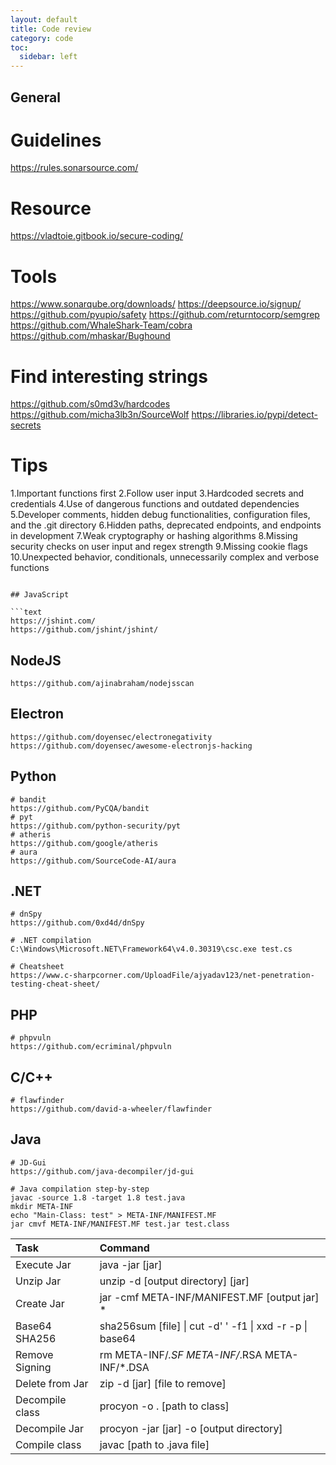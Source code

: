 ```yaml
---
layout: default
title: Code review
category: code
toc:
  sidebar: left
---
```


## General

# Guidelines

https://rules.sonarsource.com/

# Resource

https://vladtoie.gitbook.io/secure-coding/

# Tools

https://www.sonarqube.org/downloads/
https://deepsource.io/signup/
https://github.com/pyupio/safety
https://github.com/returntocorp/semgrep
https://github.com/WhaleShark-Team/cobra
https://github.com/mhaskar/Bughound

# Find interesting strings

https://github.com/s0md3v/hardcodes
https://github.com/micha3lb3n/SourceWolf
https://libraries.io/pypi/detect-secrets

# Tips

1.Important functions first
2.Follow user input
3.Hardcoded secrets and credentials
4.Use of dangerous functions and outdated dependencies
5.Developer comments, hidden debug functionalities, configuration files, and the .git directory
6.Hidden paths, deprecated endpoints, and endpoints in development
7.Weak cryptography or hashing algorithms
8.Missing security checks on user input and regex strength
9.Missing cookie flags
10.Unexpected behavior, conditionals, unnecessarily complex and verbose functions

````

## JavaScript

```text
https://jshint.com/
https://github.com/jshint/jshint/
````

## NodeJS

```text
https://github.com/ajinabraham/nodejsscan
```

## Electron

```text
https://github.com/doyensec/electronegativity
https://github.com/doyensec/awesome-electronjs-hacking
```

## Python

```text
# bandit
https://github.com/PyCQA/bandit
# pyt
https://github.com/python-security/pyt
# atheris
https://github.com/google/atheris
# aura
https://github.com/SourceCode-AI/aura
```

## .NET

```text
# dnSpy
https://github.com/0xd4d/dnSpy

# .NET compilation
C:\Windows\Microsoft.NET\Framework64\v4.0.30319\csc.exe test.cs

# Cheatsheet
https://www.c-sharpcorner.com/UploadFile/ajyadav123/net-penetration-testing-cheat-sheet/
```

## PHP

```text
# phpvuln
https://github.com/ecriminal/phpvuln
```

## C/C++

```text
# flawfinder
https://github.com/david-a-wheeler/flawfinder
```

## Java

```text
# JD-Gui
https://github.com/java-decompiler/jd-gui

# Java compilation step-by-step
javac -source 1.8 -target 1.8 test.java
mkdir META-INF
echo "Main-Class: test" > META-INF/MANIFEST.MF
jar cmvf META-INF/MANIFEST.MF test.jar test.class
```

| Task            | Command                                                    |
| :-------------- | :--------------------------------------------------------- |
| Execute Jar     | java -jar \[jar\]                                          |
| Unzip Jar       | unzip -d \[output directory\] \[jar\]                      |
| Create Jar      | jar -cmf META-INF/MANIFEST.MF \[output jar\] \*            |
| Base64 SHA256   | sha256sum \[file\] \| cut -d' ' -f1 \| xxd -r -p \| base64 |
| Remove Signing  | rm META-INF/_.SF META-INF/_.RSA META-INF/\*.DSA            |
| Delete from Jar | zip -d \[jar\] \[file to remove\]                          |
| Decompile class | procyon -o . \[path to class\]                             |
| Decompile Jar   | procyon -jar \[jar\] -o \[output directory\]               |
| Compile class   | javac \[path to .java file\]                               |
